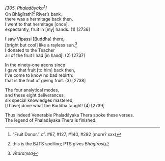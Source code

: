 *\[305. Phaladāyaka*[^1]*\]*  
On Bhāgīrathī[^2] River’s bank,  
there was a hermitage back then.  
I went to that hermitage \[once\],  
expectantly, fruit in \[my\] hands. (1) \[2736\]

I saw Vipassi \[Buddha\] there,  
\[bright but cool\] like a rayless sun.[^3]  
I donated to the Teacher  
all of the fruit I had \[in hand\]. (2) \[2737\]

In the ninety-one aeons since  
I gave that fruit \[to him\] back then,  
I’ve come to know no bad rebirth:  
that is the fruit of giving fruit. (3) \[2738\]

The four analytical modes,  
and these eight deliverances,  
six special knowledges mastered,  
\[I have\] done what the Buddha taught! (4) \[2739\]

Thus indeed Venerable Phaladāyaka Thera spoke these verses.  
The legend of Phaladāyaka Thera is finished.

[^1]: “Fruit Donor.” cf. \#87, \#127, \#140, \#282 (more? xxx)

[^2]: this is the BJTS spelling; PTS gives *Bhāgīrasī*

[^3]: *vītaraṃsa*
